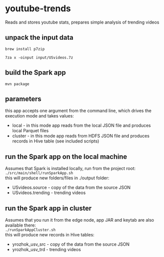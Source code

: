 # youtube-trends
Reads and stores youtube stats, prepares simple analysis of trending videos

## unpack the input data
`brew install p7zip`

`7za x -oinput input/USvideos.7z`

## build the Spark app
`mvn package` 

## parameters
this app accepts one argument from the command line, which drives the execution mode and takes values:
- local - in this mode app reads from the local JSON file and produces local Parquet files 
- cluster - in this mode app reads from HDFS JSON file and produces records in Hive table (see included scripts) 
 
## run the Spark app on the local machine
Assumes that Spark is installed locally, run from the project root:\
`./src/main/shell/runSparkApp.sh` \
this will produce new folders/files in ./output folder:
- USvideos.source - copy of the data from the source JSON
- USvideos.trending - trending videos

## run the Spark app in cluster
Assumes that you run it from the edge node, app JAR and keytab are also available there:\
`./runSparkAppCluster.sh` \
this will produce new records in Hive tables:
- yrozhok_usv_src - copy of the data from the source JSON
- yrozhok_usv_trd - trending videos
